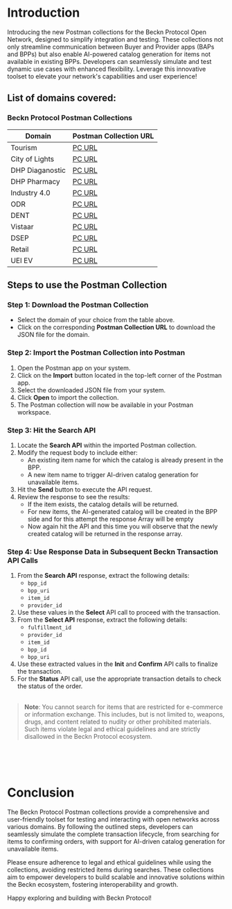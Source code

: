 # Introduction

Introducing the new Postman collections for the Beckn Protocol Open Network, designed to simplify integration and testing. These collections not only streamline communication between Buyer and Provider apps (BAPs and BPPs) but also enable AI-powered catalog generation for items not available in existing BPPs. Developers can seamlessly simulate and test dynamic use cases with enhanced flexibility. Leverage this innovative toolset to elevate your network's capabilities and user experience!

## List of domains covered:

### Beckn Protocol Postman Collections

| **Domain**      | **Postman Collection URL**                                                                                            |
| --------------- | --------------------------------------------------------------------------------------------------------------------- |
| Tourism         | [PC URL](https://github.com/beckn/beckn-sandbox/tree/main/artefacts/sandbox%202.0/artefects-genai/city-of-lights)     |
| City of Lights  | [PC URL](https://github.com/beckn/beckn-sandbox/tree/main/artefacts/sandbox%202.0/artefects-genai/city-of-lights)     |
| DHP Diaganostic | [PC URL](https://github.com/beckn/beckn-sandbox/tree/main/artefacts/sandbox%202.0/artefects-genai/DHP%20Diaganostics) |
| DHP Pharmacy    | [PC URL](https://github.com/beckn/beckn-sandbox/tree/main/artefacts/sandbox%202.0/artefects-genai/DHP%20Pharmacy)     |
| Industry 4.0    | [PC URL](https://github.com/beckn/beckn-sandbox/tree/main/artefacts/sandbox%202.0/artefects-genai/Industry%204.0)     |
| ODR             | [PC URL](https://github.com/beckn/beckn-sandbox/tree/main/artefacts/sandbox%202.0/artefects-genai/ODR)                |
| DENT            | [PC URL](https://github.com/beckn/beckn-sandbox/tree/main/artefacts/sandbox%202.0/artefects-genai/UEI%20EV)           |
| Vistaar         | [PC URL](https://github.com/beckn/beckn-sandbox/tree/main/artefacts/sandbox%202.0/artefects-genai/vistaar)            |
| DSEP            | [PC URL](https://github.com/beckn/beckn-sandbox/tree/main/artefacts/sandbox%202.0/artefects-genai/DSEP)               |
| Retail          | [PC URL](https://github.com/beckn/beckn-sandbox/tree/main/artefacts/sandbox%202.0/artefects-genai/Retail)             |
| UEI EV          | [PC URL](https://github.com/beckn/beckn-sandbox/tree/main/artefacts/sandbox%202.0/artefects-genai/UEI%20EV)           |

## Steps to use the Postman Collection

### Step 1: Download the Postman Collection

-   Select the domain of your choice from the table above.
-   Click on the corresponding **Postman Collection URL** to download the JSON file for the domain.

### Step 2: Import the Postman Collection into Postman

1. Open the Postman app on your system.
2. Click on the **Import** button located in the top-left corner of the Postman app.
3. Select the downloaded JSON file from your system.
4. Click **Open** to import the collection.
5. The Postman collection will now be available in your Postman workspace.

### Step 3: Hit the Search API

1. Locate the **Search API** within the imported Postman collection.
2. Modify the request body to include either:
    - An existing item name for which the catalog is already present in the BPP.
    - A new item name to trigger AI-driven catalog generation for unavailable items.
3. Hit the **Send** button to execute the API request.
4. Review the response to see the results:
    - If the item exists, the catalog details will be returned.
    - For new items, the AI-generated catalog will be created in the BPP side and for this attempt the response Array will be empty
    - Now again hit the API and this time you will observe that the newly created catalog will be returned in the response array.

### Step 4: Use Response Data in Subsequent Beckn Transaction API Calls

1. From the **Search API** response, extract the following details:
    - `bpp_id`
    - `bpp_uri`
    - `item_id`
    - `provider_id`
2. Use these values in the **Select** API call to proceed with the transaction.
3. From the **Select API** response, extract the following details:
    - `fulfillment_id`
    - `provider_id`
    - `item_id`
    - `bpp_id`
    - `bpp_uri`
4. Use these extracted values in the **Init** and **Confirm** API calls to finalize the transaction.
5. For the **Status** API call, use the appropriate transaction details to check the status of the order.
   <br>
   <br>

> **Note**: You cannot search for items that are restricted for e-commerce or information exchange. This includes, but is not limited to, weapons, drugs, and content related to nudity or other prohibited materials. Such items violate legal and ethical guidelines and are strictly disallowed in the Beckn Protocol ecosystem.

<br>
<br>
<br>

# Conclusion

The Beckn Protocol Postman collections provide a comprehensive and user-friendly toolset for testing and interacting with open networks across various domains. By following the outlined steps, developers can seamlessly simulate the complete transaction lifecycle, from searching for items to confirming orders, with support for AI-driven catalog generation for unavailable items.

Please ensure adherence to legal and ethical guidelines while using the collections, avoiding restricted items during searches. These collections aim to empower developers to build scalable and innovative solutions within the Beckn ecosystem, fostering interoperability and growth.

Happy exploring and building with Beckn Protocol!
